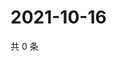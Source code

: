 # 2021-10-16

共 0 条

<!-- BEGIN WEIBO -->
<!-- 最后更新时间 Sat Oct 16 2021 07:14:49 GMT+0800 (China Standard Time) -->

<!-- END WEIBO -->
